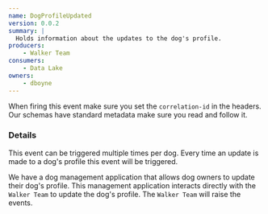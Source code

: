 ```yaml
---
name: DogProfileUpdated
version: 0.0.2
summary: |
  Holds information about the updates to the dog's profile.
producers:
    - Walker Team
consumers:
    - Data Lake
owners:
    - dboyne
---
```


<Admonition>When firing this event make sure you set the `correlation-id` in the headers. Our schemas have standard metadata make sure you read and follow it.</Admonition>

### Details

This event can be triggered multiple times per dog. Every time an update is made to a dog's profile this event will be triggered.

We have a dog management application that allows dog owners to update their dog's profile. This management application interacts directly with the `Walker Team` to update the dog's profile. The `Walker Team` will raise the events.

<NodeGraph title="Consumer / Producer Diagram" />

<EventExamples title="How to trigger event" />

<Schema />

<SchemaViewer renderRootTreeLines defaultExpandedDepth='0' maxHeight="500" />